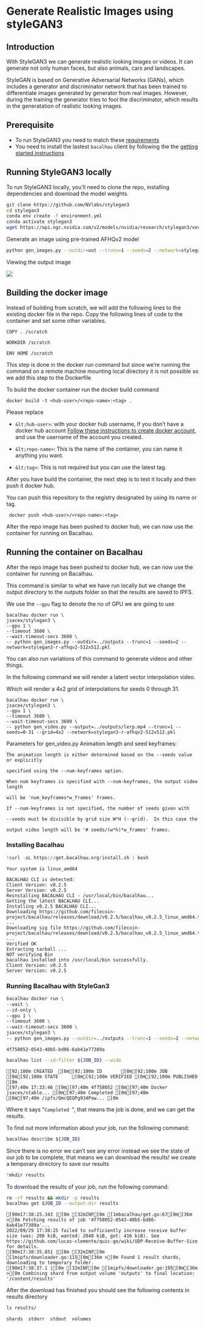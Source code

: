 # Generate Realistic Images using styleGAN3


## **Introduction**

With StyleGAN3 we can generate realistic looking images or videos. It can generate not only human faces, but also animals, cars and landscapes.

StyleGAN is based on Generative Adversarial Networks (GANs), which includes a generator and discriminator network that has been trained to differentiate images generated by generator from real images. However, during the training the generator tries to fool the discriminator, which results in the generatation of realistic looking images.

## Prerequisite
- To run StyleGAN3 you need to match these [requirements](https://github.com/NVlabs/stylegan3#requirements)
- You need to install the lastest `bacalhau` client by following the the [getting started instructions](../../../getting-started/installation)

## Running StyleGAN3 locally

To run StyleGAN3 locally, you'll need to clone the repo, installing dependencies and download the model weights.

```bash
git clone https://github.com/NVlabs/stylegan3
cd stylegan3
conda env create -f environment.yml
conda activate stylegan3
wget https://api.ngc.nvidia.com/v2/models/nvidia/research/stylegan3/versions/1/files/stylegan3-r-afhqv2-512x512.pkl
```

Generate an image using pre-trained AFHQv2 model



```bash
python gen_images.py --outdir=out --trunc=1 --seeds=2 --network=stylegan3-r-afhqv2-512x512.pkl
```



Viewing the output image

![](https://i.imgur.com/A3UExJr.png)



## Building the docker image

Instead of building from scratch, we will add the following lines to the existing docker file in the repo. Copy the following lines of code to the container and set some other variables.


```
COPY . /scratch

WORKDIR /scratch

ENV HOME /scratch
```


This step is done in the docker run command but since we’re running the command on a remote machine mounting local directory it is not possible so we add this step to the Dockerfile

To build the docker container run the docker build command


```
docker build -t <hub-user>/<repo-name>:<tag> .
```


Please replace

- `&lt;hub-user>`: with your docker hub username, If you don’t have a docker hub account [Follow these instructions to create docker account](https://docs.docker.com/docker-id/), and use the username of the account you created.

- `&lt;repo-name>`: This is the name of the container, you can name it anything you want.

- `&lt;tag>`: This is not required but you can use the latest tag.

After you have build the container, the next step is to test it locally and then push it docker hub.

You can push this repository to the registry designated by using its name or tag.


```
 docker push <hub-user>/<repo-name>:<tag>
```


After the repo image has been pushed to docker hub, we can now use the container for running on Bacalhau.

## Running the container on Bacalhau

After the repo image has been pushed to docker hub, we can now use the container for running on Bacalhau. 

This command is similar to what we have run locally but we change the output directory to the outputs folder so that the results are saved to IPFS.


We use the `--gpu` flag to denote the no of GPU we are going to use


```
bacalhau docker run \
jsacex/stylegan3 \
--gpu 1 \
--timeout 3600 \
--wait-timeout-secs 3600 \
-- python gen_images.py --outdir=../outputs --trunc=1 --seeds=2 --network=stylegan3-r-afhqv2-512x512.pkl
```


You can also run variations of this command to generate videos and other things.

In the following command we will render a latent vector interpolation video.

  Which will render a 4x2 grid of interpolations for seeds 0 through 31.


```
bacalhau docker run \
jsacex/stylegan3 \
--gpu 1 \
--timeout 3600 \
--wait-timeout-secs 3600 \
-- python gen_video.py --output=../outputs/lerp.mp4 --trunc=1 --seeds=0-31 --grid=4x2 --network=stylegan3-r-afhqv2-512x512.pkl
```
  
Parameters for gen_video.py
Animation length and seed keyframes:

    The animation length is either determined based on the --seeds value or explicitly

    specified using the --num-keyframes option.

    When num keyframes is specified with --num-keyframes, the output video length

    will be 'num_keyframes*w_frames' frames.

    If --num-keyframes is not specified, the number of seeds given with

    --seeds must be divisible by grid size W*H (--grid).  In this case the

    output video length will be '# seeds/(w*h)*w_frames' frames.

### Installing Bacalhau


```python
!curl -sL https://get.bacalhau.org/install.sh | bash
```

    Your system is linux_amd64
    
    BACALHAU CLI is detected:
    Client Version: v0.2.5
    Server Version: v0.2.5
    Reinstalling BACALHAU CLI - /usr/local/bin/bacalhau...
    Getting the latest BACALHAU CLI...
    Installing v0.2.5 BACALHAU CLI...
    Downloading https://github.com/filecoin-project/bacalhau/releases/download/v0.2.5/bacalhau_v0.2.5_linux_amd64.tar.gz ...
    Downloading sig file https://github.com/filecoin-project/bacalhau/releases/download/v0.2.5/bacalhau_v0.2.5_linux_amd64.tar.gz.signature.sha256 ...
    Verified OK
    Extracting tarball ...
    NOT verifying Bin
    bacalhau installed into /usr/local/bin successfully.
    Client Version: v0.2.5
    Server Version: v0.2.5

### Running Bacalhau with StyleGan3

```bash
bacalhau docker run \
--wait \
--id-only \
--gpu 1 \
--timeout 3600 \
--wait-timeout-secs 3600 \
jsacex/stylegan3 \
-- python gen_images.py --outdir=../outputs --trunc=1 --seeds=2 --network=stylegan3-r-afhqv2-512x512.pkl
```

    4f758052-0543-40b5-bd86-6ab41e77389a



```bash
bacalhau list --id-filter ${JOB_ID} --wide
```

    [92;100m CREATED  [0m[92;100m ID       [0m[92;100m JOB                     [0m[92;100m STATE     [0m[92;100m VERIFIED [0m[92;100m PUBLISHED               [0m
    [97;40m 17:33:46 [0m[97;40m 4f758052 [0m[97;40m Docker jsacex/stable... [0m[97;40m Completed [0m[97;40m          [0m[97;40m /ipfs/QmcQEQPg934Pow... [0m



Where it says "`Completed `", that means the job is done, and we can get the results.

To find out more information about your job, run the following command:


```bash
bacalhau describe ${JOB_ID}
```

Since there is no error we can’t see any error instead we see the state of our job to be complete, that means 
we can download the results!
we create a temporary directory to save our results


```python
!mkdir results
```

To download the results of your job, run the following command:


```bash
rm -rf results && mkdir -p results
bacalhau get $JOB_ID --output-dir results
```

    [90m17:38:25.343 |[0m [32mINF[0m [1mbacalhau/get.go:67[0m[36m >[0m Fetching results of job '4f758052-0543-40b5-bd86-6ab41e77389a'...
    2022/09/29 17:38:25 failed to sufficiently increase receive buffer size (was: 208 kiB, wanted: 2048 kiB, got: 416 kiB). See https://github.com/lucas-clemente/quic-go/wiki/UDP-Receive-Buffer-Size for details.
    [90m17:38:35.851 |[0m [32mINF[0m [1mipfs/downloader.go:115[0m[36m >[0m Found 1 result shards, downloading to temporary folder.
    [90m17:38:37.1 |[0m [32mINF[0m [1mipfs/downloader.go:195[0m[36m >[0m Combining shard from output volume 'outputs' to final location: '/content/results'


After the download has finished you should 
see the following contents in results directory


```bash
ls results/
```

    shards	stderr	stdout	volumes

